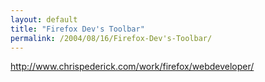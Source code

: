 ```yaml
---
layout: default
title: "Firefox Dev's Toolbar"
permalink: /2004/08/16/Firefox-Dev's-Toolbar/
---
```


<P><A class="" href="http://www.chrispederick.com/work/firefox/webdeveloper/" target=_blank>http://www.chrispederick.com/work/firefox/webdeveloper/</A></P>